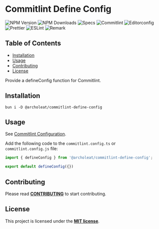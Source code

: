# Commitlint Define Config

![NPM Version](https://img.shields.io/npm/v/%40archoleat%2Fcommitlint-define-config)
![NPM Downloads](https://img.shields.io/npm/dm/%40archoleat%2Fcommitlint-define-config)
![Specs](https://img.shields.io/github/actions/workflow/status/archoleat/commitlint-define-config/spec.yaml?label=Specs)
![Commitlint](https://img.shields.io/github/actions/workflow/status/archoleat/commitlint-define-config/commitlint.yaml?label=Commitlint)
![Editorconfig](https://img.shields.io/github/actions/workflow/status/archoleat/commitlint-define-config/editorconfig.yaml?label=Editorconfig)
![Prettier](https://img.shields.io/github/actions/workflow/status/archoleat/commitlint-define-config/prettier.yaml?label=Prettier)
![ESLint](https://img.shields.io/github/actions/workflow/status/archoleat/commitlint-define-config/eslint.yaml?label=ESLint)
![Remark](https://img.shields.io/github/actions/workflow/status/archoleat/commitlint-define-config/remark.yaml?label=Remark)

## Table of Contents

- [Installation](#installation)
- [Usage](#usage)
- [Contributing](#contributing)
- [License](#license)

Provide a defineConfig function for Commitlint.

## Installation

```shell
bun i -D @archoleat/commitlint-define-config
```

## Usage

See [Commitlint Configuration](https://commitlint.js.org/reference/configuration.html).

Add the following code to the `commitlint.config.ts` or `commitlint.config.js`
file:

```js
import { defineConfig } from '@archoleat/commitlint-define-config';

export default defineConfig({})
```

## Contributing

Please read [**CONTRIBUTING**](https://github.com/archoleat/.github/blob/main/CONTRIBUTING.md)
to start contributing.

## License

This project is licensed under the [**MIT license**](LICENSE).
